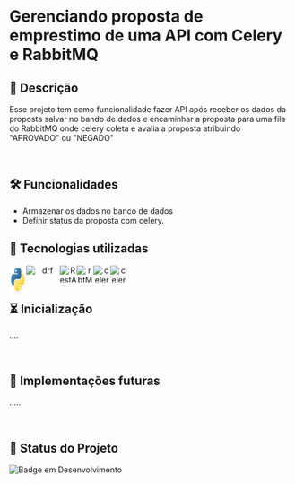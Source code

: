 
# Gerenciando proposta de emprestimo de uma API com Celery e RabbitMQ

## 📖  Descrição

Esse projeto tem como funcionalidade fazer API após receber os dados da proposta salvar no bando de dados e encaminhar a proposta para uma fila do RabbitMQ onde celery coleta e avalia a proposta atribuindo "APROVADO" ou "NEGADO"

<br/>

## 🛠️ Funcionalidades

- Armazenar os dados no banco de dados
- Definir status da proposta com celery.



## 📡 Tecnologias utilizadas 
<div align="center"> 

<img align="left" alt="python" height="50" width="30" src="https://raw.githubusercontent.com/devicons/devicon/master/icons/python/python-original.svg">
<img align="left" alt="drf" height="60" width="60" src="https://img.shields.io/badge/DJANGO-REST-ff1709?style=for-the-badge&logo=django&logoColor=white&color=ff1709&labelColor=gray">
<img align="left" alt="RestAPI" height="30" width="30" src="https://user-images.githubusercontent.com/25181517/192107858-fe19f043-c502-4009-8c47-476fc89718ad.png">

<img align="left" alt="rbtMQ" height="30" width="30" src="https://img.shields.io/badge/RabbitMQ-FF6600.svg?style=for-the-badge&logo=RabbitMQ&logoColor=white">

<img align="left" alt="celery" height="30" width="30" src="https://img.shields.io/badge/Celery-37814A.svg?style=for-the-badge&logo=Celery&logoColor=white">

<img align="left" alt="celery" height="30" width="30" src="https://img.shields.io/badge/Docker-2496ED.svg?style=for-the-badge&logo=Docker&logoColor=white">

</div>
<br/><br/>

## ⏳ Inicialização

....


<br/>

## 🔮 Implementações futuras

.....



<br/>

## 🔎 Status do Projeto

![Badge em Desenvolvimento](https://img.shields.io/badge/Status-Em%20Desenvolvimento-green)

<br/>


